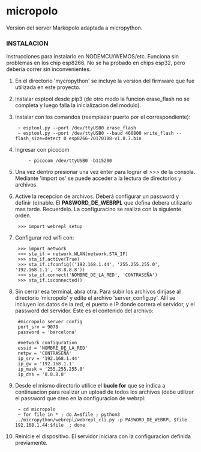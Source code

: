# micropolo

Version del server Markopolo adaptada a micropython.

### INSTALACION

Instrucciones para instalarlo en NODEMCU/WEMOS/etc. Funciona sin problemas en los chip esp8266. No se ha probado en chips esp32, pero deberia correr sin inconvenientes.

1. En el directorio 'mycropython' se incluye la version del firmware que fue utilizada en este proyecto.
2. Instalar esptool desde pip3 (de otro modo la funcion erase_flash no se completa y luego falla la inicializacion del modulo).
3. Instalar con los comandos (reemplazar puerto por el correspondiente):

        ~ esptool.py --port /dev/ttyUSB0 erase_flash
        ~ esptool.py --port /dev/ttyUSB0 --baud 460800 write_flash --flash_size=detect 0 esp8266-20170108-v1.8.7.bin

4. Ingresar con picocom

		    ~ picocom /dev/ttyUSB0 -b115200

5. Una vez dentro presionar una vez enter para lograr el *>>>* de la consola. Mediante 'import os' se puede acceder a la lectura de directorios y archivos.

6. Active la recepcion de archivos. Deberá configurar un password y definir (e)nable. El **PASWORD_DE_WEBRPL** que defina debera utilizarlo mas tarde. Recuerdelo. La configuracino se realiza con la siguiente orden.

        >>> import webrepl_setup

7. Configurar red wifi con:

        >>> import network
        >>> sta_if = network.WLAN(network.STA_IF)
        >>> sta_if.active(True)
        >>> sta_if.ifconfig(('192.168.1.44', '255.255.255.0', '192.168.1.1', '8.8.8.8'))
        >>> sta_if.connect('NOMBRE_DE_LA_RED', 'CONTRASEÑA')
        >>> sta_if.isconnected()

8. Sin cerrar esa terminal, abra otra. Para subir los archivos dirijase al directorio 'micropolo' y edite el archivo 'server_config.py'. Allí se incluyen los datos de la red, el puerto e IP donde correra el servidor, y el password del servidor. Este es el contenido del archivo:

        #micropolo server config
        port_srv = 9070
        password = 'barcelona'
        
        #network configuration
        essid = 'NOMBRE_DE_LA_RED'
        netpw = 'CONTRASEÑA'
        ip_srv = '192.168.1.44'
        ip_gw = '192.168.1.1'
        ip_mask = '255.255.255.0'
        ip_dns = '8.8.8.8'

9. Desde el mismo directorio utilice el **bucle for** que se indica a continuacion para realizar un upload de todos los archivos (debe utilizar el password que creo en la configuracion de webrpl:

        ~ cd micropolo
        ~ for file in * ; do A=$file ; python3 ../micropython/webrepl/webrepl_cli.py -p PASWORD_DE_WEBRPL $file 192.168.1.44:$file  ; done
        
10. Reinicie el dispositivo. El servidor iniciara con la configuracion definida previamente.
